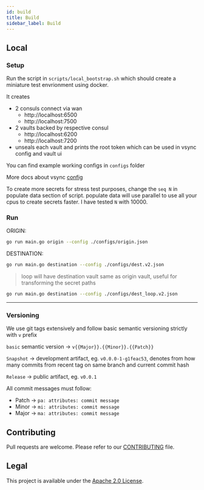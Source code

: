 ```yaml
---
id: build
title: Build
sidebar_label: Build
---
```


## Local 

### Setup

Run the script in `scripts/local_bootstrap.sh` which should create a miniature test envrionment using docker.

It creates
* 2 consuls connect via wan
  * http://localhost:6500
  * http://localhost:7500
* 2 vaults backed by respective consul
  * http://localhost:6200
  * http://localhost:7200
* unseals each vault and prints the root token which can be used in vsync config and vault ui

You can find example working configs in `configs` folder

More docs about vsync [config](../deploy/config.md)

To create more secrets for stress test purposes, change the `seq N` in populate data section of script. populate data will use parallel to use all your cpus to create secrets faster. I have tested `N` with 10000.

### Run

ORIGIN:

```sh
go run main.go origin --config ./configs/origin.json
```

DESTINATION:

```sh
go run main.go destination --config ./configs/dest.v2.json
```

> loop will have destination vault same as origin vault, useful for transforming the secret paths

```sh
go run main.go destination --config ./configs/dest_loop.v2.json
```

---

### Versioning

We use git tags extensively and follow basic semantic versioning strictly with `v` prefix

`basic` semantic version -> `v{{Major}}.{{Minor}}.{{Patch}}`

`Snapshot` -> development artifact, eg. `v0.0.0-1-g1feac53`, denotes from how many commits from recent tag on same branch and current commit hash

`Release` -> public artifact, eg. `v0.0.1`

All commit messages must follow:

* Patch -> `pa: attributes: commit message`
* Minor -> `mi: attributes: commit message`
* Major -> `ma: attributes: commit message`

## Contributing
Pull requests are welcome. Please refer to our [CONTRIBUTING](./CONTRIBUTING.md) file.

## Legal
This project is available under the [Apache 2.0 License](http://www.apache.org/licenses/LICENSE-2.0.html).